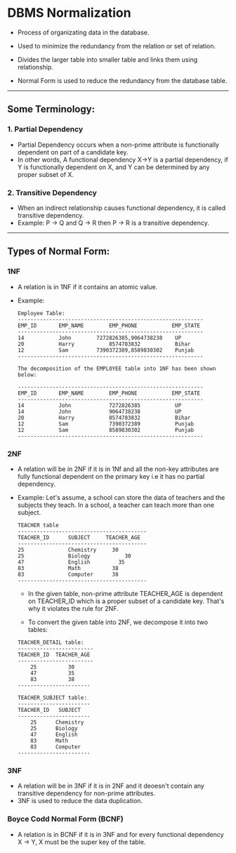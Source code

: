 # DBMS Normalization

- Process of organizating data in the database.

- Used to minimize the redundancy from the relation or set of relation.

- Divides the larger table into smaller table and links them using relationship.

- Normal Form is used to reduce the redundancy from the database table.

---

## Some Terminology:

### 1. Partial Dependency

- Partial Dependency occurs when a non-prime attribute is functionally dependent on part of a candidate key.
- In other words, A functional dependency X->Y is a partial dependency, if Y is functionally dependent on X, and Y can be determined by any proper subset of X.

### 2. Transitive Dependency

- When an indirect relationship causes functional dependency, it is called transitive dependency.
- Example: P -> Q and Q -> R then P -> R is a transitive dependency.

---

## Types of Normal Form:

### 1NF

- A relation is in 1NF if it contains an atomic value.
- Example:

  ```
  Employee Table:
  -----------------------------------------------------------
  EMP_ID	   EMP_NAME	   	   EMP_PHONE	   	   EMP_STATE
  -----------------------------------------------------------
  14	   	   John	   	   7272826385,9064738238	UP
  20		   Harry		   8574783832		    Bihar
  12		   Sam		   7390372389,8589830302	Punjab
  -----------------------------------------------------------

  The decomposition of the EMPLOYEE table into 1NF has been shown below:

  -----------------------------------------------------------
  EMP_ID	   EMP_NAME	   	   EMP_PHONE	   	   EMP_STATE
  -----------------------------------------------------------
  14	   	   John	   	   	   7272826385		   	UP
  14	   	   John	   	   	   9064738238	   	    UP
  20	   	   Harry	   	   8574783832	   	    Bihar
  12	   	   Sam	   	   	   7390372389	   	   	Punjab
  12	   	   Sam	   	   	   8589830302	   	   	Punjab
  -----------------------------------------------------------
  ```

### 2NF

- A relation will be in 2NF if it is in 1Nf and all the non-key attributes are fully functional dependent on the primary key i.e it has no partial dependency.
- Example: Let's assume, a school can store the data of teachers and the subjects they teach. In a school, a teacher can teach more than one subject.

  ```
  TEACHER table
  -----------------------------------------
  TEACHER_ID      SUBJECT     TEACHER_AGE
  -----------------------------------------
  25              Chemistry	    30
  25              Biology	        30
  47              English         35
  83              Math	        38
  83              Computer	    38
  -----------------------------------------
  ```

  - In the given table, non-prime attribute TEACHER_AGE is dependent on TEACHER_ID which is a proper subset of a candidate key. That's why it violates the rule for 2NF.

  - To convert the given table into 2NF, we decompose it into two tables:

  ```
  TEACHER_DETAIL table:
  ------------------------
  TEACHER_ID  TEACHER_AGE
  ------------------------
      25          30
      47          35
      83          38
  -----------------------

  TEACHER_SUBJECT table:
  -----------------------
  TEACHER_ID   SUBJECT
  -----------------------
      25      Chemistry
      25      Biology
      47      English
      83      Math
      83      Computer
  -----------------------
  ```

### 3NF

- A relation will be in 3NF if it is in 2NF and it deoesn't contain any transitive dependency for non-prime attributes.
- 3NF is used to reduce the data duplication.

### Boyce Codd Normal Form (BCNF)

- A relation is in BCNF if it is in 3NF and for every functional dependency X -> Y, X must be the super key of the table.
